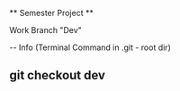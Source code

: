 ** Semester Project **

Work Branch "Dev"

-- Info
(Terminal Command in .git - root dir)
## git checkout dev